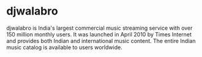 # djwalabro
djwalabro is India's largest commercial music streaming service with over 150 million monthly users. It was launched in April 2010 by Times Internet and provides both Indian and international music content. The entire Indian music catalog is available to users worldwide.
